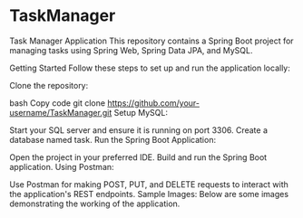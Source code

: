 # TaskManager
Task Manager Application
This repository contains a Spring Boot project for managing tasks using Spring Web, Spring Data JPA, and MySQL.

Getting Started
Follow these steps to set up and run the application locally:

Clone the repository:

bash
Copy code
git clone https://github.com/your-username/TaskManager.git
Setup MySQL:

Start your SQL server and ensure it is running on port 3306.
Create a database named task.
Run the Spring Boot Application:

Open the project in your preferred IDE.
Build and run the Spring Boot application.
Using Postman:

Use Postman for making POST, PUT, and DELETE requests to interact with the application's REST endpoints.
Sample Images:
Below are some images demonstrating the working of the application.
